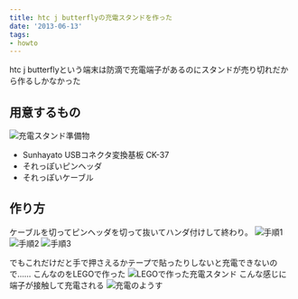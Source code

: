 ```yaml
---
title: htc j butterflyの充電スタンドを作った
date: '2013-06-13'
tags:
- howto
---
```


htc j butterflyという端末は防滴で充電端子があるのにスタンドが売り切れだから作るしかなかった

## 用意するもの
![充電スタンド準備物](htc-j-butterfly-stand-01.jpg)

- Sunhayato USBコネクタ変換基板 CK-37
- それっぽいピンヘッダ
- それっぽいケーブル

## 作り方
ケーブルを切ってピンヘッダを切って抜いてハンダ付けして終わり。
![手順1](htc-j-butterfly-stand-02.jpg)
![手順2](htc-j-butterfly-stand-03.jpg)
![手順3](htc-j-butterfly-stand-04.jpg)

でもこれだけだと手で押さえるかテープで貼ったりしないと充電できないので……
こんなのをLEGOで作った
![LEGOで作った充電スタンド](htc-j-butterfly-stand-05.jpg)
こんな感じに端子が接触して充電される
![充電のようす](htc-j-butterfly-stand-06.jpg)
